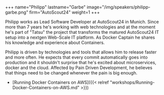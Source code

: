 +++
name="Philipp"
lastname="Garbe"
image="/img/speakers/philipp-garbe.png"
firm="AutoScout24"
weight=1
+++

Philipp works as Lead Software Developer at AutoScout24 in Munich. Since more than 7 years he's working with web technologies and at the moment he's part of "Tatsu" the project that transforms the matured AutoScout24 IT setup into a nextgen Web-Scale IT platform. As Docker Captain he shares his knowledge and experience about Containers.

Philipp is driven by technologies and tools that allows him to release faster and more often. He expects that every commit automatically goes into production and it shouldn't surprise that he's excited about microservices, docker and the cloud. Affected by Pain Driven Development, he believes that things need to be changed whenever the pain is big enough.

* [Running Docker Containers on AWS]({{< relref "workshops/Running-Docker-Containers-on-AWS.md" >}})
